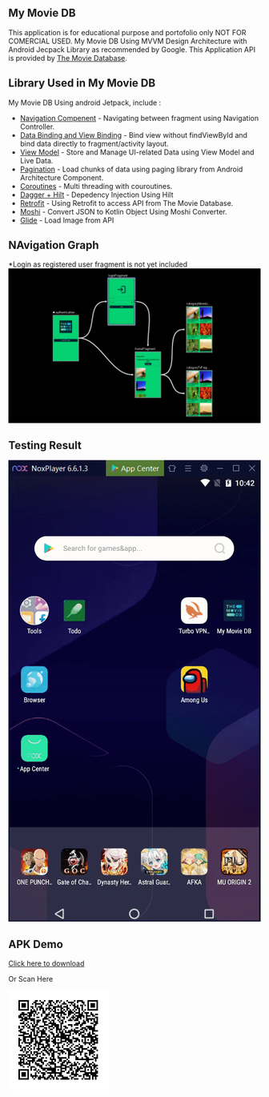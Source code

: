 ## My Movie DB
This application is for educational purpose and portofolio only NOT FOR COMERCIAL USED. My Movie DB Using MVVM Design Architecture with Android Jecpack Library as recommended by Google.
This Application API is provided by [The Movie Database](https://www.themoviedb.org/documentation/api).

## Library Used in My Movie DB
My Movie DB Using android Jetpack, include :
* [Navigation Compenent](https://developer.android.com/guide/navigation) - Navigating between fragment using Navigation Controller.
* [Data Binding and View Binding](https://developer.android.com/topic/libraries/view-binding) - Bind view without findViewById and bind data directly to fragment/activity layout.
* [View Model](https://developer.android.com/topic/libraries/architecture/viewmodel) - Store and Manage UI-related Data using View Model and Live Data.
* [Pagination](https://developer.android.com/topic/libraries/architecture/paging) - Load chunks of data using paging library from Android Architecture Component.
* [Coroutines](https://developer.android.com/topic/libraries/architecture/coroutines) - Multi threading with couroutines.
* [Dagger + Hilt](https://developer.android.com/training/dependency-injection/hilt-android) - Depedency Injection Using Hilt
* [Retrofit](https://square.github.io/retrofit/) - Using Retrofit to access API from The Movie Database.
* [Moshi](https://github.com/square/moshi) - Convert JSON to Kotlin Object Using Moshi Converter.
* [Glide](https://bumptech.github.io/glide/) - Load Image from API

## NAvigation Graph
*Login as registered user fragment is not yet included
![Navigation Graph](/img/navigation_graph.png)

## Testing Result

![Testing Result](/img/app_demo.gif)

## APK Demo
[Click here to download](https://drive.google.com/drive/folders/1GMP1I1N3KwEgRNUOJ0Y-ofsLPHKXBUN0?usp=sharing)

Or Scan Here

![APK here.](/img/apk_qr_code.png)